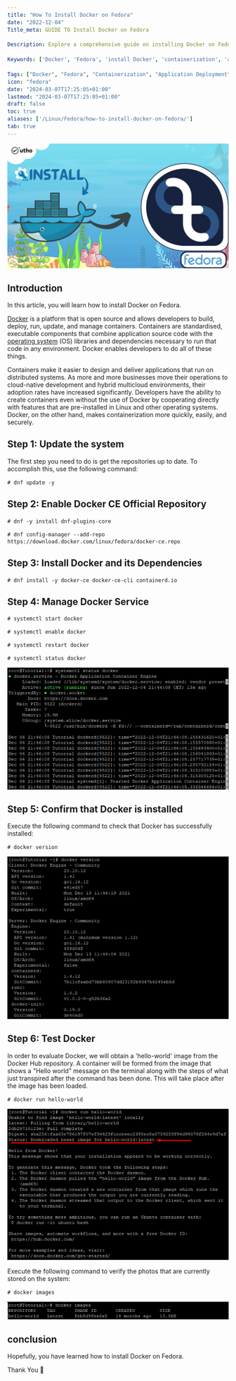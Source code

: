 ```yaml
---
title: "How To Install Docker on Fedora"
date: "2022-12-04"
Title_meta: GUIDE TO Install Docker on Fedora

Description: Explore a comprehensive guide on installing Docker on Fedora. Follow detailed steps to set up Docker, the leading platform for containerization, enabling efficient application deployment and management on your Fedora system.

Keywords: ['Docker', 'Fedora', 'install Docker', 'containerization', 'application deployment']

Tags: ["Docker", "Fedora", "Containerization", "Application Deployment"]
icon: "fedora"
date: "2024-03-07T17:25:05+01:00"
lastmod: "2024-03-07T17:25:05+01:00" 
draft: false
toc: true
aliases: ['/Linux/Fedora/how-to-install-docker-on-fedora/']
tab: true
---
```


![How To Install Docker on Fedora](images/How-To-Install-Docker-on-Fedora_utho.jpg)

## Introduction

In this article, you will learn how to install Docker on Fedora.

[Docker](https://www.docker.com/) is a platform that is open source and allows developers to build, deploy, run, update, and manage containers. Containers are standardised, executable components that combine application source code with the [operating system](https://utho.com/docs/tutorial/how-to-host-a-domain-on-centos-7/) (OS) libraries and dependencies necessary to run that code in any environment. Docker enables developers to do all of these things.

Containers make it easier to design and deliver applications that run on distributed systems. As more and more businesses move their operations to cloud-native development and hybrid multicloud environments, their adoption rates have increased significantly. Developers have the ability to create containers even without the use of Docker by cooperating directly with features that are pre-installed in Linux and other operating systems. Docker, on the other hand, makes containerization more quickly, easily, and securely.

## Step 1: Update the system

The first step you need to do is get the repositories up to date. To accomplish this, use the following command:

```
# dnf update -y
```

## Step 2: Enable Docker CE Official Repository

```
# dnf -y install dnf-plugins-core
```

```
# dnf config-manager --add-repo https://download.docker.com/linux/fedora/docker-ce.repo
```

## Step 3: Install Docker and its Dependencies

```
# dnf install -y docker-ce docker-ce-cli containerd.io
```

## Step 4: Manage Docker Service

```
# systemctl start docker
```

```
# systemctl enable docker
```

```
# systemctl restart docker
```

```
# systemctl status docker
```

![command output](images/image-557.png)

## Step 5: Confirm that Docker is installed

Execute the following command to check that Docker has successfully installed:

```
# docker version
```

![output](images/image-563.png)

## Step 6: Test Docker

In order to evaluate Docker, we will obtain a 'hello-world' image from the Docker Hub repository. A container will be formed from the image that shows a "Hello world" message on the terminal along with the steps of what just transpired after the command has been done. This will take place after the image has been loaded.

```
# docker run hello-world
```

![command output](images/image-562.png)

Execute the following command to verify the photos that are currently stored on the system:

```
# docker images
```

![output](images/image-559.png)

## conclusion

Hopefully, you have learned how to install Docker on Fedora.

Thank You 🙂
